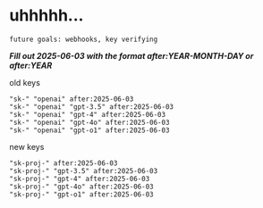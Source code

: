 # uhhhhh...

`future goals: webhooks, key verifying`



***Fill out 2025-06-03 with the format after:YEAR-MONTH-DAY or after:YEAR***

old keys
```
"sk-" "openai" after:2025-06-03
"sk-" "openai" "gpt-3.5" after:2025-06-03
"sk-" "openai" "gpt-4" after:2025-06-03
"sk-" "openai" "gpt-4o" after:2025-06-03
"sk-" "openai" "gpt-o1" after:2025-06-03
```

new keys
```
"sk-proj-" after:2025-06-03
"sk-proj-" "gpt-3.5" after:2025-06-03
"sk-proj-" "gpt-4" after:2025-06-03
"sk-proj-" "gpt-4o" after:2025-06-03
"sk-proj-" "gpt-o1" after:2025-06-03
```
